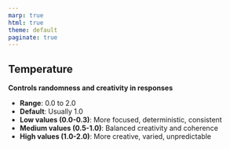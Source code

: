 ```yaml
---
marp: true
html: true
theme: default
paginate: true
---
```

<style>
.dodgerblue {
  color: dodgerblue;
}
</style>
## Temperature

**Controls randomness and creativity in responses**

- **Range**: 0.0 to 2.0
- **Default**: Usually 1.0
- **Low values (0.0-0.3)**: More focused, deterministic, consistent
- **Medium values (0.5-1.0)**: Balanced creativity and coherence
- **High values (1.0-2.0)**: More creative, varied, unpredictable
